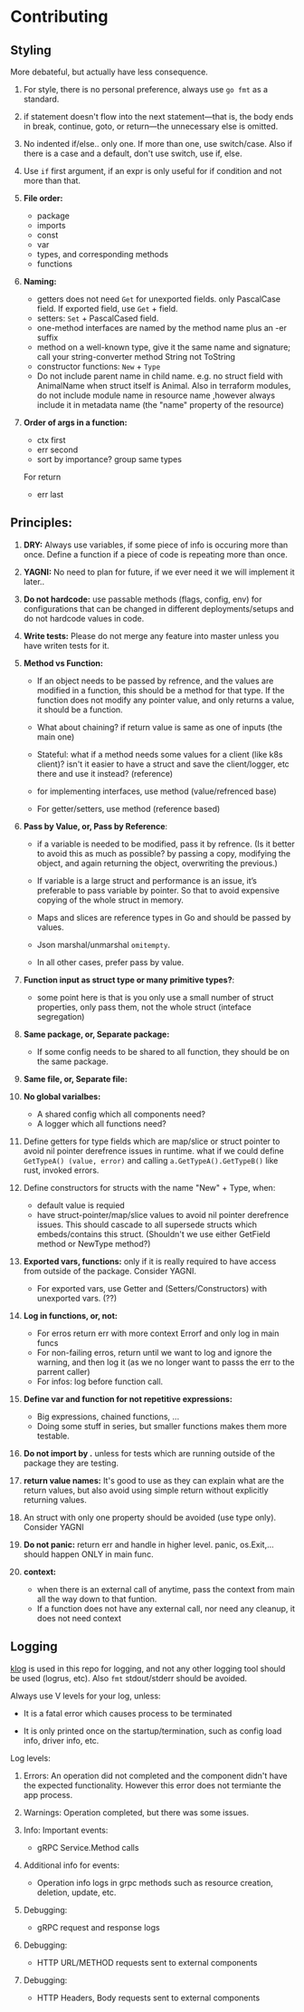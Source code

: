 # Contributing

## Styling

More debateful, but actually have less consequence.

1. For style, there is no personal preference, always use `go fmt` as a standard.

1.  if statement doesn't flow into the next statement—that is, the body ends in break, continue, goto, or return—the unnecessary else is omitted.

1. No indented if/else.. only one. If more than one, use switch/case. Also if there is a case and a default, don't use switch, use if, else.

1. Use `if` first argument, if an expr is only useful for if condition and not more than that.

1. **File order:**
    - package
    - imports
    - const
    - var
    - types, and corresponding methods
    - functions

1. **Naming:**

    - getters does not need `Get` for unexported fields. only PascalCase field. If exported field, use `Get` + field.
    - setters: `Set` + PascalCased field.
    - one-method interfaces are named by the method name plus an -er suffix
    - method on a well-known type, give it the same name and signature; call your string-converter method String not ToString
    - constructor functions: `New` + `Type`
    - Do not include parent name in child name. e.g. no struct field with AnimalName when struct itself is Animal. Also in terraform modules, do not include module name in resource name ,however always include it in metadata name (the "name" property of the resource)

1. **Order of args in a function:**
    - ctx first
    - err second
    - sort by importance? group same types

    For return
    - err last

## Principles:


1. **DRY:** Always use variables, if some piece of info is occuring more than once. Define a function if a piece of code is repeating more than once.

1. **YAGNI:** No need to plan for future, if we ever need it we will implement it later..

1. **Do not hardcode:** use passable methods (flags, config, env) for configurations that can be changed in different deployments/setups and do not hardcode values in code.

1. **Write tests:** Please do not merge any feature into master unless you have writen tests for it.

1. **Method vs Function:**

    - If an object needs to be passed by refrence, and the values are modified in a function, this should be a method for that type. If the function does not modify any pointer value, and only returns a value, it should be a function.

    - What about chaining? if return value is same as one of inputs (the main one)

    - Stateful: what if a method needs some values for a client (like k8s client)? isn't it easier to have a struct and save the client/logger, etc there and use it instead? (reference)

    - for implementing interfaces, use method (value/refrenced base)

    - For getter/setters, use method (reference based)

1. **Pass by Value, or, Pass by Reference**:

    - if a variable is needed to be modified, pass it by refrence. (Is it better to avoid this as much as possible? by passing a copy, modifying the object, and again returning the object, overwriting the previous.)

    - If variable is a large struct and performance is an issue, it’s preferable to pass variable by pointer. So that to avoid expensive copying of the whole struct in memory.

    - Maps and slices are reference types in Go and should be passed by values.

    - Json marshal/unmarshal `omitempty`.

    - In all other cases, prefer pass by value.

1. **Function input as struct type or many primitive types?**:

    - some point here is that is you only use a small number of struct properties, only pass them, not the whole struct (inteface segregation)

1. **Same package, or, Separate package:**

    - If some config needs to be shared to all function, they should be on the same package.

1. **Same file, or, Separate file:**

1. **No global varialbes:**

    - A shared config which all components need?
    - A logger which all functions need?

1. Define getters for type fields which are map/slice or struct pointer to avoid nil pointer derefrence issues in runtime. what if we could define `GetTypeA() (value, error)` and calling `a.GetTypeA().GetTypeB()` like rust, invoked errors.

1. Define constructors for structs with the name "New" + Type, when:
    - default value is requied
    - have struct-pointer/map/slice values to avoid nil pointer derefrence issues. This should cascade to all supersede structs which embeds/contains this struct. (Shouldn't we use either GetField method or NewType method?)

1. **Exported vars, functions:** only if it is really required to have access from outside of the package. Consider YAGNI.
    - For exported vars, use Getter and (Setters/Constructors) with unexported vars. (??)

1. **Log in functions, or, not:**

    - For erros return err with more context Errorf and only log in main funcs
    - For non-failing erros, return until we want to log and ignore the warning, and then log it (as we no longer want to passs the err to the parrent caller)
    - For infos: log before function call.

1. **Define var and function for not repetitive expressions:**

    - Big expressions, chained functions, ...
    - Doing some stuff in series, but smaller functions makes them more testable.

1. **Do not import by .** unless for tests which are running outside of the package they are testing.

1. **return value names:** It's good to use as they can explain what are the return values, but also avoid using simple return without explicitly returning values.

1. An struct with only one property should be avoided (use type only). Consider YAGNI

1. **Do not panic:** return err and handle in higher level. panic, os.Exit,... should happen ONLY in main func.

1. **context:**
    - when there is an external call of anytime, pass the context from main all the way down to that funtion.
    - If a function does not have any external call, nor need any cleanup, it does not need context


## Logging

[klog](https://github.com/kubernetes/klog) is used in this repo for logging, and not any other logging tool should be used (logrus, etc). Also `fmt` stdout/stderr should be avoided.

Always use V levels for your log, unless:

* It is a fatal error which causes process to be terminated

* It is only printed once on the startup/termination, such as config load info, driver info, etc.

Log levels:

1. Errors: An operation did not completed and the component didn't have the expected functionality. However this error does not termiante the app process.

2. Warnings: Operation completed, but there was some issues.

3. Info: Important events:

    * gRPC Service.Method calls

4. Additional info for events:

    * Operation info logs in grpc methods such as resource creation, deletion, update, etc.

5. Debugging:

    * gRPC request and response logs

6. Debugging:

    * HTTP URL/METHOD requests sent to external components

7. Debugging:

    * HTTP Headers, Body requests sent to external components

